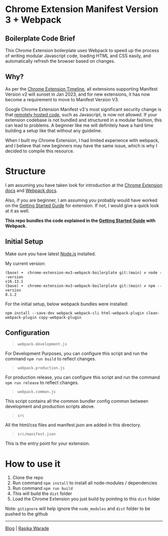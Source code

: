 # Chrome Extension Manifest Version 3 + Webpack  

## Boilerplate Code Brief

This Chrome Extension boilerplate uses Webpack to speed up the process of writing modular Javascript code, loading HTML and CSS easily, and automatically refresh the browser based on changes.

## Why?

As per the [Chrome Extension Timeline](https://developer.chrome.com/docs/extensions/mv3/mv2-sunset/), all extensions supporting Manifest Version v2 will sunset in Jan 2023, and for new extensions, it has now become a requirement to move to Manifest Version V3.

Google Chrome Extension Manifest v3's most significant security change is that [remotely hosted code](https://developer.chrome.com/docs/extensions/mv3/intro/mv3-overview/#remotely-hosted-code), such as Javascript, is now not allowed. If your extension codebase is not bundled and structured in a modular fashion, this can lead to problems. A beginner like me will definitely have a hard time building a setup like that without any guideline. 

When I built my Chrome Extension, I had limited experience with webpack, and I believe that new beginners may have the same issue, which is why I decided to compile this resource.


# Structure

I am assuming you have taken look for introduction at the [Chrome Extension docs](https://developer.chrome.com/docs/extensions/mv3/getstarted/) and [Webpack docs](https://webpack.js.org/).

Also, if you are beginner, I am assuming you probably would have worked on the [Getting Started Guide](https://developer.chrome.com/docs/extensions/mv3/getstarted/) for extension. If not, I would give a quick look at it as well.

**This repo bundles the code explained in the [Getting Started Guide](https://developer.chrome.com/docs/extensions/mv3/getstarted/) with Webpack.**

## Initial Setup

Make sure you have latest [Node.js](https://formulae.brew.sh/formula/node) installed.

My current version:
```
(base) ➜  chrome-extension-mv3-webpack-boilerplate git:(main) ✗ node --version
v16.13.1
(base) ➜  chrome-extension-mv3-webpack-boilerplate git:(main) ✗ npm --version
8.1.2

```


For the initial setup, below webpack bundles were installed:

`npm install --save-dev webpack webpack-cli html-webpack-plugin clean-webpack-plugin copy-webpack-plugin`

## Configuration

> `webpack.development.js`

For Development Purposes, you can configure this script and run the command `npm run build` to reflect changes.

> `webpack.production.js`

For production release, you can configure this script and run the command `npm run release`  to reflect changes.

> `webpack.common.js`

This script contains all the common bundler config common between development and production scripts above.

> `src`

All the html/css files and manifest.json are added in this directory.

> `src/manifest.json`

This is the entry point for your extension.



# How to use it

1. Clone the repo
2. Run command `npm install` to install all node-modules / dependencies
4. Run command `npm run build`
5. This will build the `dist` folder
6. Load the Chrome Extension you just build by pointing to this `dist` folder

Note: `gitignore` will help ignore the `node_modules` and `dist` folder to be pushed to the github

-----
[Blog](https://rasikawarade.github.io/think-rethink-reinforce/chrome-extension/webpack/2022/01/30/chrome-webpack.html) | [Rasika Warade](https://rasikawarade.github.io/)
